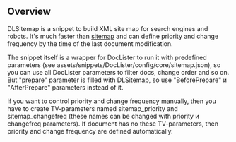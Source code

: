 ## Overview
DLSitemap is a snippet to build XML site map for search engines and robots. It's much faster than [sitemap](https://github.com/extras-evolution/sitemap/) and can define priority and change frequency by the time of the last document modification.

The snippet itself is a wrapper for DocLister to run it with predefined parameters (see assets/snippets/DocLister/config/core/sitemap.json), so you can use all DocLister parameters to filter docs, change order and so on. But "prepare" parameter is filled with DLSitemap, so use "BeforePrepare" и "AfterPrepare" parameters instead of it.

If you want to control priority and change frequency manually, then you have to create TV-parameters named sitemap_priority and sitemap_changefreq (these names can be changed with priority и changefreq parameters). If document has no these TV-parameters, then priority and change frequency are defined automatically.

